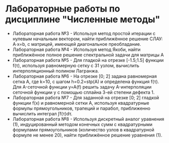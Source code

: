 # Лабораторные работы по дисциплине "Численные методы"


- Лабораторная работа №3 - Используя метод простой итерации с нулевым начальным вектором, найти приближённое решение СЛАУ: A∙x=b, с матрицей, имеющей диагональное преобладание.
- Лабораторная работа №4 - Используя метод Якоби, найти приближённое полное решение спектральной задачи для матрицы A
- Лабораторная работа №5 - Для гладкой на отрезке [-1.5;1.5] функции f(τ), используя равномерную сетку с 31 узлом, вычислить интерполяционный полином Лагранжа.
- Лабораторная работа №6 - На отрезке [0; 2] задана равномерная сетка A, где k=10, с шагом h=0.2=stp(A) и определена функция f(τ). Для A-сеточной функции y=A(f) решить задачу A-интерполяции сеточной функции y с помощью сплайна 3-ей степени дефекта 1.
- Лабораторная работа №7 - Для заданной на отрезке [0; 2] гладкой функции f(x) и равномерной сетки A, используя квадратурные формулы прямоугольников, трапеций и парабол, приближенно вычислить интеграл ∫f(τ)dτ.
- Лабораторная работа №8 - Используя дискретный аналог уравнения (1), индуцированный методом конечных сумм с квадратурными формулами прямоугольников (количество узлов в квадратурной формуле не менее 20), найти приближённое решение уравнения (1).